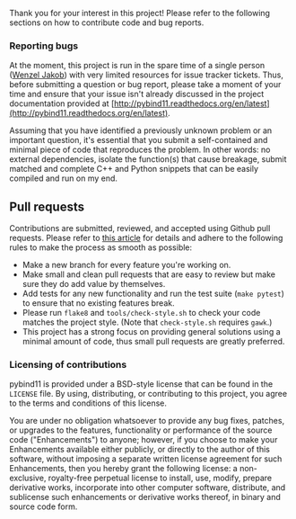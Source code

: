 
Thank you for your interest in this project! Please refer to the following
sections on how to contribute code and bug reports.

### Reporting bugs

At the moment, this project is run in the spare time of a single person
([Wenzel Jakob](http://rgl.epfl.ch/people/wjakob)) with very limited resources
for issue tracker tickets. Thus, before submitting a question or bug report,
please take a moment of your time and ensure that your issue isn't already
discussed in the project documentation provided at
[http://pybind11.readthedocs.org/en/latest](http://pybind11.readthedocs.org/en/latest).

Assuming that you have identified a previously unknown problem or an important
question, it's essential that you submit a self-contained and minimal piece of
code that reproduces the problem. In other words: no external dependencies,
isolate the function(s) that cause breakage, submit matched and complete C++
and Python snippets that can be easily compiled and run on my end.

## Pull requests
Contributions are submitted, reviewed, and accepted using Github pull requests.
Please refer to [this
article](https://help.github.com/articles/using-pull-requests) for details and
adhere to the following rules to make the process as smooth as possible:

* Make a new branch for every feature you're working on.
* Make small and clean pull requests that are easy to review but make sure they
  do add value by themselves.
* Add tests for any new functionality and run the test suite (``make pytest``)
  to ensure that no existing features break.
* Please run ``flake8`` and ``tools/check-style.sh`` to check your code matches
  the project style. (Note that ``check-style.sh`` requires ``gawk``.)
* This project has a strong focus on providing general solutions using a
  minimal amount of code, thus small pull requests are greatly preferred.

### Licensing of contributions

pybind11 is provided under a BSD-style license that can be found in the
``LICENSE`` file. By using, distributing, or contributing to this project, you
agree to the terms and conditions of this license.

You are under no obligation whatsoever to provide any bug fixes, patches, or
upgrades to the features, functionality or performance of the source code
("Enhancements") to anyone; however, if you choose to make your Enhancements
available either publicly, or directly to the author of this software, without
imposing a separate written license agreement for such Enhancements, then you
hereby grant the following license: a non-exclusive, royalty-free perpetual
license to install, use, modify, prepare derivative works, incorporate into
other computer software, distribute, and sublicense such enhancements or
derivative works thereof, in binary and source code form.